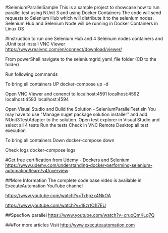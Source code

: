 #SeleniumParallelSample
This is a sample project to showcase how to run parallel test using NUnit 3 and using Docker Containers
The code will send requests to Selenium Hub which will distribute it to the selenium nodes.
Selenium Hub and Selenium Node will be running in Docker Containers in Linux OS

#Instruction to run one Selenium Hub and 4 Seleinum nodes containers and JUnit test
Install VNC Viewer https://www.realvnc.com/en/connect/download/viewer/

From powerShell navigate to the seleniumgrid_yaml_file folder (CD to the folder)

Run following commands

To bring all containers UP
docker-compose up -d

Open VNC Viewer and conenct to 
localhost:4591
localhost:4592
localhost:4593
localhost:4594

Open Visual Studio and Build the Solution - SeleniumParallelTest.sln
You may have to use "Manage nuget package solution installer" and add NUnit3TestAdapter to the solution.
Open test explorer in Visual Studio and select all 4 tests
Run the tests
Check in VNC Remote Desktop all test execution

To bring all containers Down
docker-compose down

Check logs
docker-compose logs

#Get free certification from Udemy - Dockers and Selenium
https://www.udemy.com/understanding-docker-performing-selenium-automation/learn/v4/overview

##More Information
The complete code base video is available in ExecuteAutomation YouTube channel 

https://www.youtube.com/watch?v=Txhpzx4NkOA

https://www.youtube.com/watch?v=18zrtO1l7EU


##Specflow parallel
https://www.youtube.com/watch?v=cruoQmKLq7Q 

###For more articles
Visit http://www.executeautomation.com

